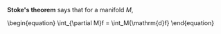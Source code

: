 **Stoke's theorem** says that for a manifold $M$,

\begin{equation}
\int_{\partial M}f = \int_M{\mathrm{d}f}
\end{equation}